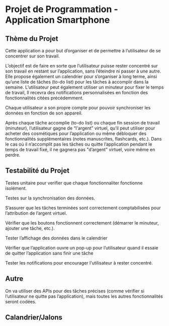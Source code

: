 # Projet de Programmation - Application Smartphone

## Thème du Projet

Cette application a pour but d’organiser et de permettre à l’utilisateur de se concentrer sur son travail.

L’objectif est de faire en sorte que l’utilisateur puisse rester concentré sur son travail en restant sur l’application, sans l’éteindre ni passer à une autre. Elle propose également un calendrier pour s’organiser à long terme, ainsi qu’une liste de tâches (to-do list) pour les tâches à accomplir dans la semaine. L’utilisateur peut également utiliser un minuteur pour fixer le temps de travail, Il recevra des notifications personnalisées en fonction des fonctionnalités citées précédemment.

Chaque utilisateur a son propre compte pour pouvoir synchroniser les données en fonction de son appareil.

Après chaque tâche accomplie (to-do list) ou chaque fin session de travail (minuteur), l’utilisateur gagne de “l'argent” virtuel, qu’il peut utiliser pour acheter des cosmétiques pour l’application ou même débloquer des fonctionnalités supplémentaires (notes manuscrites, flashcards, etc.).
Dans le cas où il n’accomplit pas les tâches ou quitte l’application pendant le temps de travail fixé, il ne gagnera pas "d’argent" virtuel, voire même en perdre.

## Testabilité du Projet

Testes unitaire pour verifier que chaque fonctionnaliter fonctionne isolément.

Testes sur la synchronisation des données.

S’assurer que les tâches terminées sont correctement comptabilisées pour l’attribution de l’argent virtuel.

Vérifier que les boutons fonctionnent correctement (démarrer le minuteur, ajouter une tâche, etc.).

Tester l’affichage des données dans le calendrier

Vérifier que l’application ouvre un pop-up pour l’utilisateur quand il essaie de quitter l’application sans finir une tâche

Tester les notifications pour encourager l'utilisateur à rester concentré.

## Autre

On va utiliser des APIs pour des tâches précises (comme vérifier si l’utilisateur ne quitte pas l’application), mais toutes les autres fonctionnalités seront codées.

## Calandrier/Jalons
